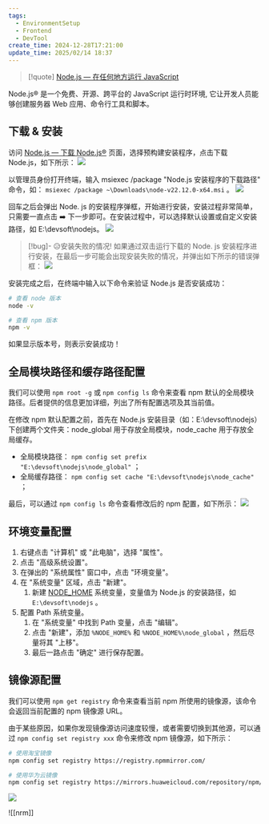 ```yaml
---
tags:
  - EnvironmentSetup
  - Frontend
  - DevTool
create_time: 2024-12-28T17:21:00
update_time: 2025/02/14 18:37
---
```


> [!quote]
> [Node.js — 在任何地方运行 JavaScript](https://nodejs.org/zh-cn)

Node.js® 是一个免费、开源、跨平台的 JavaScript 运行时环境, 它让开发人员能够创建服务器 Web 应用、命令行工具和脚本。

## 下载 & 安装

访问 [Node.js — 下载 Node.js®](https://nodejs.org/zh-cn/download/prebuilt-installer) 页面，选择预构建安装程序，点击下载 Node.js，如下所示：
![](https://cdn.jsdelivr.net/gh/xihuanxiaorang/img2/202412161108155.png)

以管理员身份打开终端，输入 msiexec /package "Node.js 安装程序的下载路径" 命令，如： `msiexec /package ~\Downloads\node-v22.12.0-x64.msi` 。
![](https://cdn.jsdelivr.net/gh/xihuanxiaorang/img2/202412161108242.png)

回车之后会弹出 Node. js 的安装程序弹框，开始进行安装，安装过程非常简单，只需要一直点击 ➡️ 下一步即可。在安装过程中，可以选择默认设置或自定义安装路径，如 E:\devsoft\nodejs。
![](https://cdn.jsdelivr.net/gh/xihuanxiaorang/img2/202412161108625.png)

> [!bug]- 😥安装失败的情况!
> 如果通过双击运行下载的 Node. js 安装程序进行安装，在最后一步可能会出现安装失败的情况，并弹出如下所示的错误弹框：
> ![](https://cdn.jsdelivr.net/gh/xihuanxiaorang/img2/202412161111762.png)

安装完成之后，在终端中输入以下命令来验证 Node.js 是否安装成功：

```bash
# 查看 node 版本
node -v

# 查看 npm 版本
npm -v
```

如果显示版本号，则表示安装成功！

## 全局模块路径和缓存路径配置

我们可以使用 `npm root -g` 或 `npm config ls` 命令来查看 npm 默认的全局模块路径。后者提供的信息更加详细，列出了所有配置选项及其当前值。

在修改 npm 默认配置之前，首先在 Node.js 安装目录（如：E:\devsoft\nodejs）下创建两个文件夹：node_global 用于存放全局模块，node_cache 用于存放全局缓存。

+ 全局模块路径： `npm config set prefix "E:\devsoft\nodejs\node_global"` ；
+ 全局缓存路径： `npm config set cache "E:\devsoft\nodejs\node_cache"` ；

最后，可以通过 `npm config ls` 命令查看修改后的 npm 配置，如下所示：
![](https://cdn.jsdelivr.net/gh/xihuanxiaorang/img2/202412161109127.png)

## 环境变量配置

1. 右键点击 "计算机" 或 "此电脑"，选择 "属性"。
2. 点击 "高级系统设置"。
3. 在弹出的 "系统属性" 窗口中，点击 "环境变量"。
4. 在 "系统变量" 区域，点击 "新建"。
    1. 新建 <u>NODE_HOME</u> 系统变量，变量值为 Node.js 的安装路径，如 `E:\devsoft\nodejs` 。
5. 配置 Path 系统变量。
    1. 在 "系统变量" 中找到 Path 变量，点击 "编辑"。
    2. 点击 "新建"，添加 `%NODE_HOME%` 和 `%NODE_HOME%\node_global` ，然后尽量将其 "上移"。
    3. 最后一路点击 "确定" 进行保存配置。

## 镜像源配置

我们可以使用 `npm get registry` 命令来查看当前 npm 所使用的镜像源，该命令会返回当前配置的 npm 镜像源 URL。

由于某些原因，如果你发现镜像源访问速度较慢，或者需要切换到其他源，可以通过 `npm config set registry xxx` 命令来修改 npm 镜像源，如下所示：

```bash
# 使用淘宝镜像
npm config set registry https://registry.npmmirror.com/

# 使用华为云镜像
npm config set registry https://mirrors.huaweicloud.com/repository/npm/
```

![](https://cdn.jsdelivr.net/gh/xihuanxiaorang/img2/202412161109219.png)

![[nrm]]
